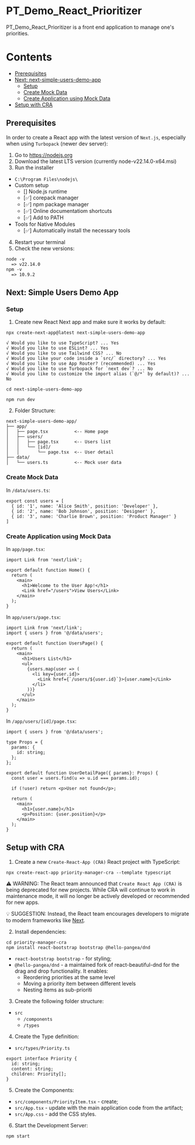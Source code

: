 # PT_Demo_React_Prioritizer
PT_Demo_React_Prioritizer is a front end application to manage one's priorities.

# Contents
- [Prerequisites](#prerequisites)
- [Next: next-simple-users-demo-app](#next-simple-users-demo-app)
  - [Setup](#setup)
  - [Create Mock Data](#create-mock-data)
  - [Create Application using Mock Data](#create-application-using-mock-data)
- [Setup with CRA](#setup-with-cra)

## Prerequisites

In order to create a React app with the latest version of `Next.js`, especially when using `Turbopack` (newer dev server):

1. Go to https://nodejs.org
2. Download the latest LTS version (currently node-v22.14.0-x64.msi)
3. Run the installer
- `C:\Program Files\nodejs\`
- Custom setup
  - [] Node.js runtime
  - [✅] corepack manager
  - [✅] npm package manager
  - [✅] Online documentatiom shortcuts
  - [✅] Add to PATH
- Tools for Native Modules
  - [✅] Automatically install the necessary tools
4. Restart your terminal
5. Check the new versions:
```
node -v
  => v22.14.0
npm -v
  => 10.9.2
```

## Next: Simple Users Demo App

### Setup

1. Create new React Next app and make sure it works by default:
```
npx create-next-app@latest next-simple-users-demo-app

√ Would you like to use TypeScript? ... Yes
√ Would you like to use ESLint? ... Yes
√ Would you like to use Tailwind CSS? ... No
√ Would you like your code inside a `src/` directory? ... Yes
√ Would you like to use App Router? (recommended) ... Yes
√ Would you like to use Turbopack for `next dev`? ... No
√ Would you like to customize the import alias (`@/*` by default)? ... No

cd next-simple-users-demo-app

npm run dev
```

2. Folder Structure:

```
next-simple-users-demo-app/
├── app/
│   ├── page.tsx          <-- Home page
│   ├── users/
│   │   ├── page.tsx      <-- Users list
│   │   └── [id]/
│   │       └── page.tsx  <-- User detail
├── data/
│   └── users.ts          <-- Mock user data
```

### Create Mock Data

In `/data/users.ts`:

```
export const users = [
  { id: '1', name: 'Alice Smith', position: 'Developer' },
  { id: '2', name: 'Bob Johnson', position: 'Designer' },
  { id: '3', name: 'Charlie Brown', position: 'Product Manager' }
]
```

### Create Application using Mock Data

In `app/page.tsx`:

```
import Link from 'next/link';

export default function Home() {
  return (
    <main>
      <h1>Welcome to the User App!</h1>
      <Link href="/users">View Users</Link>
    </main>
  );
}
```

In `app/users/page.tsx`:

```
import Link from 'next/link';
import { users } from '@/data/users';

export default function UsersPage() {
  return (
    <main>
      <h1>Users List</h1>
      <ul>
        {users.map(user => (
          <li key={user.id}>
            <Link href={`/users/${user.id}`}>{user.name}</Link>
          </li>
        ))}
      </ul>
    </main>
  );
}
```

In `/app/users/[id]/page.tsx`:

```
import { users } from '@/data/users';

type Props = {
  params: {
    id: string;
  };
};

export default function UserDetailPage({ params}: Props) {
  const user = users.find(u => u.id === params.id);

  if (!user) return <p>User not found</p>;

  return (
    <main>
      <h1>{user.name}</h1>
      <p>Position: {user.position}</p>
    </main>
  );
}
```

## Setup with CRA

1. Create a new `Create-React-App (CRA)` React project with TypeScript:

```
npx create-react-app priority-manager-cra --template typescript
```

⚠️ WARNING: The React team announced that `Create React App (CRA)` is being deprecated for new projects. While CRA will continue to work in maintenance mode, it will no longer be actively developed or recommended for new apps. 

💡 SUGGESTION: Instead, the React team encourages developers to migrate to modern frameworks like [Next](#setup-with-next).

2. Install dependencies:

```
cd priority-manager-cra
npm install react-bootstrap bootstrap @hello-pangea/dnd
```

- `react-bootstrap bootstrap` - for styling;
- `@hello-pangea/dnd` - a maintained fork of react-beautiful-dnd for the drag and drop functionality. It enables:
    - Reordering priorities at the same level
    - Moving a priority item between different levels
    - Nesting items as sub-prioriti

3. Create the following folder structure:

- `src`
    - `/components`
    - `/types`

4. Create the Type definition:

- `src/types/Priority.ts`

```
export interface Priority {
  id: string;
  content: string;
  children: Priority[];
}
```

5. Create the Components:

- `src/components/PriorityItem.tsx` - create;
- `src/App.tsx` - update with the main application code from the artifact;
- `src/App.css` - add the CSS styles.

6. Start the Development Server:

```
npm start
```
